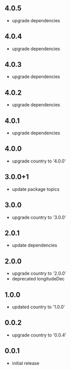 ## 4.0.5

* upgrade dependencies

## 4.0.4

* upgrade dependencies

## 4.0.3

* upgrade dependencies

## 4.0.2

* upgrade dependencies

## 4.0.1

* upgrade dependencies

## 4.0.0

* upgrade country to '4.0.0'

## 3.0.0+1

* update package topics

## 3.0.0

* upgrade country to '3.0.0'

## 2.0.1

* update dependencies

## 2.0.0

* upgrade country to '2.0.0'
* deprecated longitudeDec

## 1.0.0

* updated country to '1.0.0'

## 0.0.2

* upgrade country to '0.0.4'

## 0.0.1

* initial release
